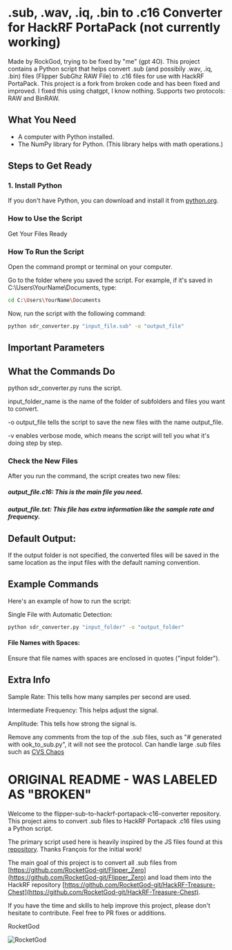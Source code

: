 # .sub, .wav, .iq, .bin to .c16 Converter for HackRF PortaPack (not currently working)

Made by RockGod, trying to be fixed by "me" (gpt 4O). This project contains a Python script that helps convert .sub (and possibily .wav, .iq, .bin)  files (Flipper SubGhz RAW File) to .c16 files for use with HackRF PortaPack. This project is a fork from broken code and has been fixed and improved. I fixed this using chatgpt, I know nothing. Supports two protocols: RAW and BinRAW.

## What You Need

- A computer with Python installed. 
- The NumPy library for Python. (This library helps with math operations.)

## Steps to Get Ready

### 1. Install Python

If you don't have Python, you can download and install it from [python.org](https://www.python.org/).


### How to Use the Script

Get Your Files Ready

### How To Run the Script
Open the command prompt or terminal on your computer.

Go to the folder where you saved the script. For example, if it's saved in C:\Users\YourName\Documents, type:

```sh
cd C:\Users\YourName\Documents
```
Now, run the script with the following command:

```sh
python sdr_converter.py "input_file.sub" -o "output_file"
```
## Important Parameters



## What the Commands Do
python sdr_converter.py runs the script.

input_folder_name is the name of the folder of subfolders and files you want to convert.

-o output_file tells the script to save the new files with the name output_file.

-v enables verbose mode, which means the script will tell you what it's doing step by step.


### Check the New Files
After you run the command, the script creates two new files:

##### output_file.c16: This is the main file you need.

##### output_file.txt: This file has extra information like the sample rate and frequency.


## Default Output:

If the output folder is not specified, the converted files will be saved in the same location as the input files with the default naming convention.

## Example Commands
Here's an example of how to run the script:

Single File with Automatic Detection:

```sh
python sdr_converter.py "input_folder" -o "output_folder"
```

#### File Names with Spaces:

Ensure that file names with spaces are enclosed in quotes ("input folder").

## Extra Info

Sample Rate: This tells how many samples per second are used.

Intermediate Frequency: This helps adjust the signal.

Amplitude: This tells how strong the signal is.

Remove any comments from the top of the .sub files, such as "# generated with ook_to_sub.py", it will not see the protocol. Can handle large .sub files such as [CVS Chaos](https://github.com/jimilinuxguy/customer-assistance-buttons-sdr/blob/main/cvs/flipper_zero/CVS_Chaos.sub#L3C18-L3C28)




# ORIGINAL README - WAS LABELED AS "BROKEN"


Welcome to the flipper-sub-to-hackrf-portapack-c16-converter repository. This project aims to convert .sub files to HackRF Portapack .c16 files using a Python script.

The primary script used here is heavily inspired by the JS files found at this [repository](https://github.com/rascafr/sub-to-c16). 
Thanks François for the initial work!

The main goal of this project is to convert all .sub files from [https://github.com/RocketGod-git/Flipper_Zero](https://github.com/RocketGod-git/Flipper_Zero) 
and load them into the HackRF repository [https://github.com/RocketGod-git/HackRF-Treasure-Chest](https://github.com/RocketGod-git/HackRF-Treasure-Chest).

If you have the time and skills to help improve this project, please don't hesitate to contribute. 
Feel free to PR fixes or additions.

RocketGod

![RocketGod](https://github.com/RocketGod-git/flipper-sub-to-hackrf-portapack-c16-converter/assets/57732082/acaadb30-214c-4b42-b893-33de68230083)


